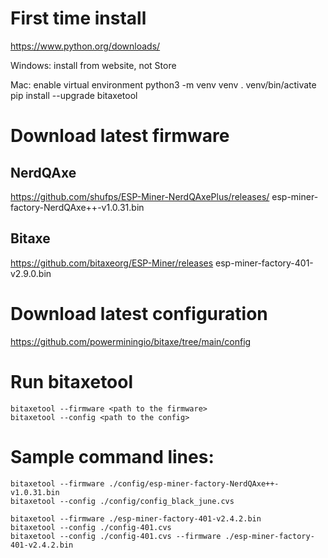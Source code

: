 # First time install
https://www.python.org/downloads/ 

Windows: install from website, not Store

Mac: enable virtual environment
python3 -m venv venv 
. venv/bin/activate
pip install --upgrade bitaxetool
# Download latest firmware
## NerdQAxe
https://github.com/shufps/ESP-Miner-NerdQAxePlus/releases/
esp-miner-factory-NerdQAxe++-v1.0.31.bin
## Bitaxe
https://github.com/bitaxeorg/ESP-Miner/releases
esp-miner-factory-401-v2.9.0.bin
# Download latest configuration
https://github.com/powerminingio/bitaxe/tree/main/config
# Run bitaxetool
```
bitaxetool --firmware <path to the firmware>
bitaxetool --config <path to the config>
```

# Sample command lines:
```
bitaxetool --firmware ./config/esp-miner-factory-NerdQAxe++-v1.0.31.bin
bitaxetool --config ./config/config_black_june.cvs

bitaxetool --firmware ./esp-miner-factory-401-v2.4.2.bin
bitaxetool --config ./config-401.cvs
bitaxetool --config ./config-401.cvs --firmware ./esp-miner-factory-401-v2.4.2.bin
```

